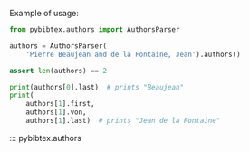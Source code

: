Example of usage:

```python
from pybibtex.authors import AuthorsParser

authors = AuthorsParser(
    'Pierre Beaujean and de la Fontaine, Jean').authors()

assert len(authors) == 2

print(authors[0].last)  # prints "Beaujean"
print(
    authors[1].first,
    authors[1].von, 
    authors[1].last)  # prints "Jean de la Fontaine"
```

::: pybibtex.authors